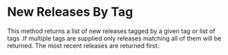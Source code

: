 New Releases By Tag
===================

This method returns a list of new releases tagged by a given tag or list of tags
.If multiple tags are supplied only releases matching all of them will be 
returned. The most recent releases are returned first.